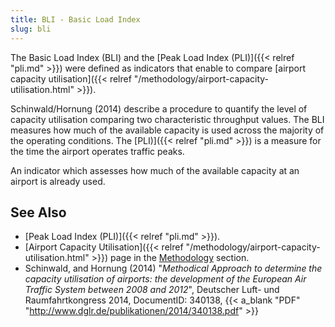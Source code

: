 ```yaml
---
title: BLI - Basic Load Index
slug: bli
---
```



The Basic Load Index (BLI) and the [Peak Load Index (PLI)]({{< relref "pli.md" >}}) were defined as indicators that enable to compare [airport capacity utilisation]({{< relref "/methodology/airport-capacity-utilisation.html" >}}).

Schinwald/Hornung (2014) describe a procedure to quantify the level of capacity utilisation comparing two characteristic throughput values.
The BLI measures how much of the available capacity is used across the majority of the operating conditions.
The [PLI)]({{< relref "pli.md" >}}) is a measure for the time the airport operates traffic peaks.




An indicator which assesses how much of the available capacity at an airport is already used.

## See Also

* [Peak Load Index (PLI)]({{< relref "pli.md" >}}).
* [Airport Capacity Utilisation]({{< relref "/methodology/airport-capacity-utilisation.html" >}}) page in the [Methodology](/methodology/) section.
* Schinwald, and Hornung (2014) "_Methodical Approach to determine the capacity utilisation of airports: the development of the European Air Traffic System between 2008 and 2012_", Deutscher Luft- und Raumfahrtkongress 2014, DocumentID: 340138, {{< a_blank "PDF" "http://www.dglr.de/publikationen/2014/340138.pdf" >}}
